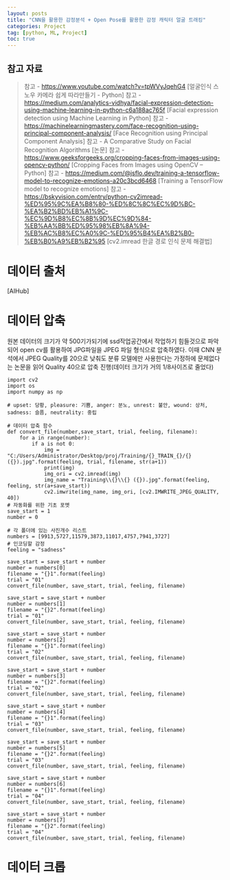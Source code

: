 ```yaml
---
layout: posts
title: "CNN을 활용한 감정분석 + Open Pose를 활용한 감정 캐릭터 얼굴 트래킹"
categories: Project
tag: [python, ML, Project]
toc: true
---
```


## 참고 자료

> 참고 - https://www.youtube.com/watch?v=tpWVyJqehG4 [얼굴인식 스노우 카메라 쉽게 따라만들기 - Python]
> 참고 - https://medium.com/analytics-vidhya/facial-expression-detection-using-machine-learning-in-python-c6a188ac765f [Facial expression detection using Machine Learning in Python]
> 참고 - https://machinelearningmastery.com/face-recognition-using-principal-component-analysis/ [Face Recognition using Principal Component Analysis]
> 참고 - A Comparative Study on Facial Recognition Algorithms [논문]
> 참고 - https://www.geeksforgeeks.org/cropping-faces-from-images-using-opencv-python/ [Cropping Faces from Images using OpenCV – Python]
> 참고 - https://medium.com/@jsflo.dev/training-a-tensorflow-model-to-recognize-emotions-a20c3bcd6468 [Training a TensorFlow model to recognize emotions]
> 참고 - https://bskyvision.com/entry/python-cv2imread-%ED%95%9C%EA%B8%80-%ED%8C%8C%EC%9D%BC-%EA%B2%BD%EB%A1%9C-%EC%9D%B8%EC%8B%9D%EC%9D%84-%EB%AA%BB%ED%95%98%EB%8A%94-%EB%AC%B8%EC%A0%9C-%ED%95%B4%EA%B2%B0-%EB%B0%A9%EB%B2%95 [cv2.imread 한글 경로 인식 문제 해결법]


# 데이터 출처

[AIHub]

# 데이터 압축

원본 데이터의 크기가 약 500기가되기에 ssd작업공간에서 작업하기 힘들것으로 파악되어 open cv를 활용하여 JPG파일을 JPEG 파일 형식으로 압축하였다. 이때 CNN 분석에서 JPEG Quality를 20으로 낮춰도 분류 모델에만 사용한다는 가정하에 문제없다는 논문을 읽어 Quality 40으로 압축 진행(데이터 크기가 거의 1/8사이즈로 줄었다)

```{python}
import cv2
import os
import numpy as np

# upset: 당황, pleasure: 기쁨, anger: 분노, unrest: 불안, wound: 상처, sadness: 슬픔, neutrality: 중립

# 데이터 압축 함수
def convert_file(number,save_start, trial, feeling, filename):
    for a in range(number):
        if a is not 0:
            img = "C:/Users/Administrator/Desktop/proj/Training/{}_TRAIN_{}/{} ({}).jpg".format(feeling, trial, filename, str(a+1))
            print(img)
            img_ori = cv2.imread(img)
            img_name = "Training\\{}\\{} ({}).jpg".format(feeling, feeling, str(a+save_start))
            cv2.imwrite(img_name, img_ori, [cv2.IMWRITE_JPEG_QUALITY, 40])
# 자동화를 위한 기초 포멧
save_start = 1
number = 0

# 각 폴더에 있는 사진개수 리스트
numbers = [9913,5727,11579,3873,11017,4757,7941,3727]
# 인코딩할 감정
feeling = "sadness"

save_start = save_start + number
number = numbers[0]
filename = "{}1".format(feeling)
trial = "01"
convert_file(number, save_start, trial, feeling, filename)

save_start = save_start + number
number = numbers[1]
filename = "{}2".format(feeling)
trial = "01"
convert_file(number, save_start, trial, feeling, filename)

save_start = save_start + number
number = numbers[2]
filename = "{}1".format(feeling)
trial = "02"
convert_file(number, save_start, trial, feeling, filename)

save_start = save_start + number
number = numbers[3]
filename = "{}2".format(feeling)
trial = "02"
convert_file(number, save_start, trial, feeling, filename)

save_start = save_start + number
number = numbers[4]
filename = "{}1".format(feeling)
trial = "03"
convert_file(number, save_start, trial, feeling, filename)

save_start = save_start + number
number = numbers[5]
filename = "{}2".format(feeling)
trial = "03"
convert_file(number, save_start, trial, feeling, filename)

save_start = save_start + number
number = numbers[6]
filename = "{}1".format(feeling)
trial = "04"
convert_file(number, save_start, trial, feeling, filename)

save_start = save_start + number
number = numbers[7]
filename = "{}2".format(feeling)
trial = "04"
convert_file(number, save_start, trial, feeling, filename)
```

# 데이터 크롭